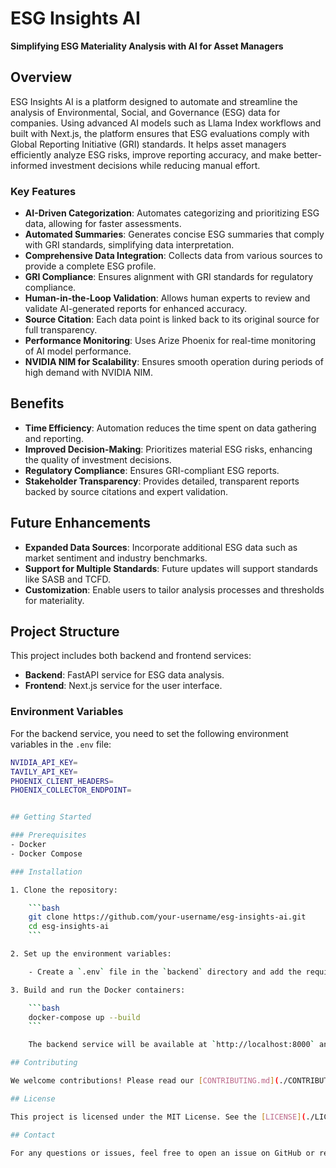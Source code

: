 # ESG Insights AI

**Simplifying ESG Materiality Analysis with AI for Asset Managers**

## Overview

ESG Insights AI is a platform designed to automate and streamline the analysis of Environmental, Social, and Governance (ESG) data for companies. Using advanced AI models such as Llama Index workflows and built with Next.js, the platform ensures that ESG evaluations comply with Global Reporting Initiative (GRI) standards. It helps asset managers efficiently analyze ESG risks, improve reporting accuracy, and make better-informed investment decisions while reducing manual effort.

### Key Features

- **AI-Driven Categorization**: Automates categorizing and prioritizing ESG data, allowing for faster assessments.
- **Automated Summaries**: Generates concise ESG summaries that comply with GRI standards, simplifying data interpretation.
- **Comprehensive Data Integration**: Collects data from various sources to provide a complete ESG profile.
- **GRI Compliance**: Ensures alignment with GRI standards for regulatory compliance.
- **Human-in-the-Loop Validation**: Allows human experts to review and validate AI-generated reports for enhanced accuracy.
- **Source Citation**: Each data point is linked back to its original source for full transparency.
- **Performance Monitoring**: Uses Arize Phoenix for real-time monitoring of AI model performance.
- **NVIDIA NIM for Scalability**: Ensures smooth operation during periods of high demand with NVIDIA NIM.

## Benefits

- **Time Efficiency**: Automation reduces the time spent on data gathering and reporting.
- **Improved Decision-Making**: Prioritizes material ESG risks, enhancing the quality of investment decisions.
- **Regulatory Compliance**: Ensures GRI-compliant ESG reports.
- **Stakeholder Transparency**: Provides detailed, transparent reports backed by source citations and expert validation.

## Future Enhancements

- **Expanded Data Sources**: Incorporate additional ESG data such as market sentiment and industry benchmarks.
- **Support for Multiple Standards**: Future updates will support standards like SASB and TCFD.
- **Customization**: Enable users to tailor analysis processes and thresholds for materiality.

## Project Structure

This project includes both backend and frontend services:

- **Backend**: FastAPI service for ESG data analysis.
- **Frontend**: Next.js service for the user interface.

### Environment Variables

For the backend service, you need to set the following environment variables in the `.env` file:

```bash
NVIDIA_API_KEY=
TAVILY_API_KEY=
PHOENIX_CLIENT_HEADERS=
PHOENIX_COLLECTOR_ENDPOINT=


## Getting Started

### Prerequisites
- Docker
- Docker Compose

### Installation

1. Clone the repository:

    ```bash
    git clone https://github.com/your-username/esg-insights-ai.git
    cd esg-insights-ai
    ```

2. Set up the environment variables:

    - Create a `.env` file in the `backend` directory and add the required keys.

3. Build and run the Docker containers:

    ```bash
    docker-compose up --build
    ```

    The backend service will be available at `http://localhost:8000` and the frontend at `http://localhost:3000`.

## Contributing

We welcome contributions! Please read our [CONTRIBUTING.md](./CONTRIBUTING.md) for details on our code of conduct and the process for submitting pull requests.

## License

This project is licensed under the MIT License. See the [LICENSE](./LICENSE) file for more details.

## Contact

For any questions or issues, feel free to open an issue on GitHub or reach out to the project maintainers.
